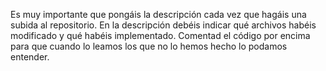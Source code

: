 Es muy importante que pongáis la descripción cada vez que hagáis una subida al repositorio.
En la descripción debéis indicar qué archivos habéis modificado y qué habéis implementado.
Comentad el código por encima para que cuando lo leamos los que no lo hemos hecho lo podamos entender.
